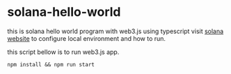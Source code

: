 # solana-hello-world
this is solana hello world program with web3.js using typescript
visit [solana website](https://docs.solana.com/getstarted/rust) to configure local environment and how to run.

this script bellow is to run web3.js app.

``` 
npm install && npm run start

```
